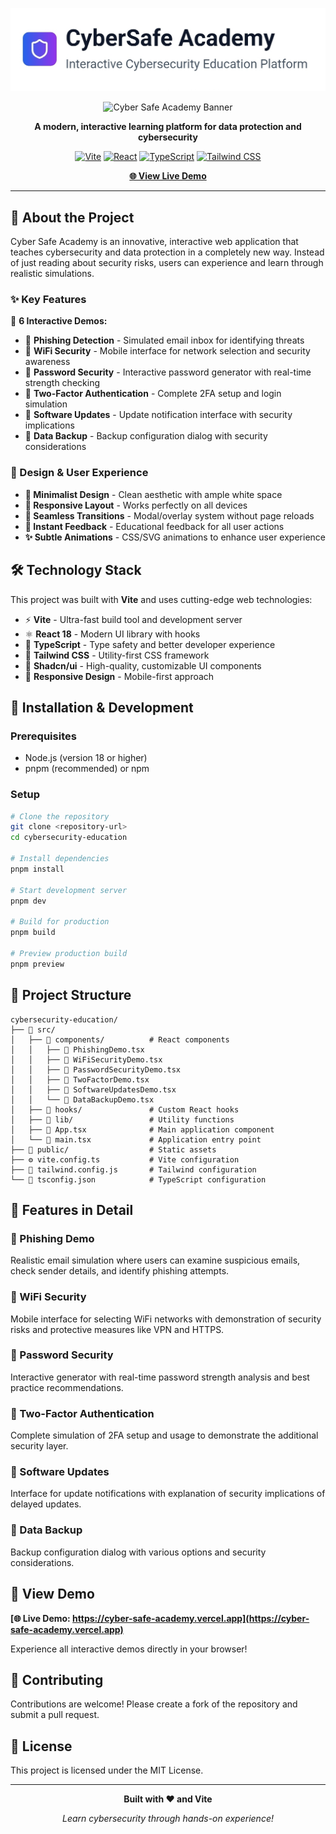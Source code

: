 ![Logo](./LOGO.png)

<div align="center">
  
![Cyber Safe Academy Banner](https://img.shields.io/badge/Cyber%20Safe%20Academy-Interactive%20Cybersecurity-blue?style=for-the-badge&logo=shield&logoColor=white)

**A modern, interactive learning platform for data protection and cybersecurity**

[![Vite](https://img.shields.io/badge/Vite-646CFF?style=for-the-badge&logo=vite&logoColor=white)](https://vitejs.dev/)
[![React](https://img.shields.io/badge/React-20232A?style=for-the-badge&logo=react&logoColor=61DAFB)](https://reactjs.org/)
[![TypeScript](https://img.shields.io/badge/TypeScript-007ACC?style=for-the-badge&logo=typescript&logoColor=white)](https://www.typescriptlang.org/)
[![Tailwind CSS](https://img.shields.io/badge/Tailwind_CSS-38B2AC?style=for-the-badge&logo=tailwind-css&logoColor=white)](https://tailwindcss.com/)

**[🌐 View Live Demo](https://cyber-safe-academy.vercel.app)**

</div>

---

## 📖 About the Project

Cyber Safe Academy is an innovative, interactive web application that teaches cybersecurity and data protection in a completely new way. Instead of just reading about security risks, users can experience and learn through realistic simulations.

### ✨ Key Features

🎯 **6 Interactive Demos:**
- 📧 **Phishing Detection** - Simulated email inbox for identifying threats
- 📶 **WiFi Security** - Mobile interface for network selection and security awareness  
- 🔐 **Password Security** - Interactive password generator with real-time strength checking
- 🔐 **Two-Factor Authentication** - Complete 2FA setup and login simulation
- 🔄 **Software Updates** - Update notification interface with security implications
- 💾 **Data Backup** - Backup configuration dialog with security considerations

### 🎨 Design & User Experience

- **🎨 Minimalist Design** - Clean aesthetic with ample white space
- **📱 Responsive Layout** - Works perfectly on all devices
- **🚀 Seamless Transitions** - Modal/overlay system without page reloads
- **💬 Instant Feedback** - Educational feedback for all user actions
- **✨ Subtle Animations** - CSS/SVG animations to enhance user experience

## 🛠️ Technology Stack

This project was built with **Vite** and uses cutting-edge web technologies:

- ⚡ **Vite** - Ultra-fast build tool and development server
- ⚛️ **React 18** - Modern UI library with hooks
- 📘 **TypeScript** - Type safety and better developer experience
- 🎨 **Tailwind CSS** - Utility-first CSS framework
- 🧩 **Shadcn/ui** - High-quality, customizable UI components
- 📱 **Responsive Design** - Mobile-first approach

## 🚀 Installation & Development

### Prerequisites
- Node.js (version 18 or higher)
- pnpm (recommended) or npm

### Setup

```bash
# Clone the repository
git clone <repository-url>
cd cybersecurity-education

# Install dependencies
pnpm install

# Start development server
pnpm dev

# Build for production
pnpm build

# Preview production build
pnpm preview
```

## 📁 Project Structure

```
cybersecurity-education/
├── 📁 src/
│   ├── 📁 components/          # React components
│   │   ├── 📧 PhishingDemo.tsx
│   │   ├── 📶 WiFiSecurityDemo.tsx
│   │   ├── 🔐 PasswordSecurityDemo.tsx
│   │   ├── 🔐 TwoFactorDemo.tsx
│   │   ├── 🔄 SoftwareUpdatesDemo.tsx
│   │   └── 💾 DataBackupDemo.tsx
│   ├── 📁 hooks/               # Custom React hooks
│   ├── 📁 lib/                 # Utility functions
│   ├── 🎨 App.tsx              # Main application component
│   └── 🎯 main.tsx             # Application entry point
├── 📁 public/                  # Static assets
├── ⚙️ vite.config.ts           # Vite configuration
├── 🎨 tailwind.config.js       # Tailwind configuration
└── 📘 tsconfig.json            # TypeScript configuration
```

## 🎯 Features in Detail

### 📧 Phishing Demo
Realistic email simulation where users can examine suspicious emails, check sender details, and identify phishing attempts.

### 📶 WiFi Security
Mobile interface for selecting WiFi networks with demonstration of security risks and protective measures like VPN and HTTPS.

### 🔐 Password Security
Interactive generator with real-time password strength analysis and best practice recommendations.

### 🔐 Two-Factor Authentication
Complete simulation of 2FA setup and usage to demonstrate the additional security layer.

### 🔄 Software Updates
Interface for update notifications with explanation of security implications of delayed updates.

### 💾 Data Backup
Backup configuration dialog with various options and security considerations.

## 🌟 View Demo

**[🌐 Live Demo: https://cyber-safe-academy.vercel.app](https://cyber-safe-academy.vercel.app)**

Experience all interactive demos directly in your browser!

## 🤝 Contributing

Contributions are welcome! Please create a fork of the repository and submit a pull request.

## 📄 License

This project is licensed under the MIT License.

---

<div align="center">

**Built with ❤️ and Vite**

*Learn cybersecurity through hands-on experience!*

</div>
